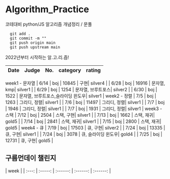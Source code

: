 # Algorithm_Practice
코테대비 python/JS 알고리즘 개념정리 / 문풀
```
  git add .
  git commit -m ""
  git push origin main
  git push upstream main
```

2022년부터 시작하는 알.고.리.즘!

| Date |   Judge   | No. | category | rating |
| :---: | :-----: | :------: | :------: | :------: |
week1 - 문자열
| 6/14 | boj | 10845 | 구현| silver4 |
| 6/28 | boj | 16916 | 문자열, kmp| silver1 |
| 6/29 | boj | 1254 | 문자열, 브루트포스| silver2 |
| 6/30 | boj | 1522 | 문자열, 브루트포스,슬라이딩 윈도우| silver1 |
week2 - 정렬
| 7/5 | boj | 1263 | 그리디, 정렬| silver1 |
| 7/6 | boj | 11497 | 그리디, 정렬| silver1 |
| 7/7 | boj | 1946 | 그리디, 정렬| silver1 |
| 7/7 | boj | 1931 | 그리디, 정렬| silver1 |
week3 - 스택
| 7/12 | boj | 2504 | 스택, 구현| silver1 |
| 7/13 | boj | 1662 | 스택, 재귀| gold5 |
| 7/14 | boj | 2841 | 스택, 재귀| silver1 |
| 7/15 | boj | 2800 | 스택, 재귀| gold5 |
week4 - 큐
| 7/19 | boj | 17503 | 큐, 구현| silver2 |
| 7/24 | boj | 13335 | 큐, 구현| silver1 |
| 7/24 | boj | 3078 | 큐, 슬라이딩 윈도우| gold4 |
| 7/25 | boj | 12731 | 큐, 구현| gold5 |

## 구름먼데이 챌린지
| week | 
| :---: | :-----: | :------: | :------: | :------: |
